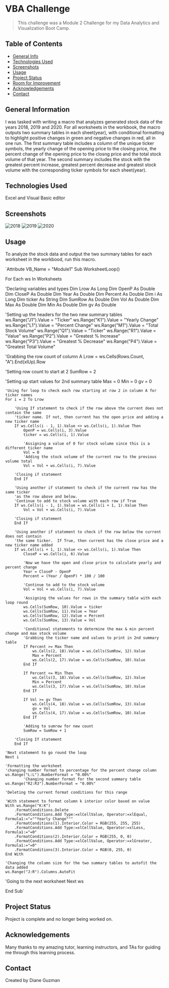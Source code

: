 # VBA Challenge
> This challenge was a Module 2 Challenge for my Data Analytics and Visualization Boot Camp.  

## Table of Contents
* [General Info](#general-information)
* [Technologies Used](#technologies-used)
* [Screenshots](#screenshots)
* [Usage](#usage)
* [Project Status](#project-status)
* [Room for Improvement](#room-for-improvement)
* [Acknowledgements](#acknowledgements)
* [Contact](#contact)


## General Information
I was tasked with writing a macro that analyzes generated stock data of the years 2018, 2019 and 2020. For all worksheets in the workbook, the macro outputs two summary tables in each sheet(year), with conditional formatting to highlight positive changes in green and negative changes in red, all in one run.  The first summary table includes a column of the unique ticker symbols, the yearly change of the opening price to the closing price, the percent change of the opening price to the closng price and the total stock volume of that year.  The second summary includes the stock with the greatest percent increase, greatest percent decrease and greatest stock volume with the corresponding ticker symbols for each sheet(year).


## Technologies Used
Excel and Visual Basic editor


## Screenshots
![2018](https://user-images.githubusercontent.com/117790100/207243880-041e7efd-ffcf-47c1-83a4-be099843748c.png)
![2019](https://user-images.githubusercontent.com/117790100/207243885-e87d355a-284b-44cd-b8ff-695f148974a2.png)
![2020](https://user-images.githubusercontent.com/117790100/207243898-ed4a8d21-c983-46b3-a0e5-5bc45342ee1c.png)


## Usage
To analyze the stock data and output the two summary tables for each worksheet in the workbood, run this macro.

`Attribute VB_Name = "Module1"
Sub WorksheetLoop()

For Each ws In Worksheets

'Declaring variables and types
Dim Lrow As Long
Dim OpenP As Double
Dim CloseP As Double
Dim Year As Double
Dim Percent As Double
Dim i As Long
Dim ticker As String
Dim SumRow As Double
Dim Vol As Double
Dim Max As Double
Dim Min As Double
Dim gv As Double

'Setting up the headers for the two new summary tables
ws.Range("J1").Value = "Ticker"
ws.Range("K1").Value = "Yearly Change"
ws.Range("L1").Value = "Percent Change"
ws.Range("M1").Value = "Total Stock Volume"
ws.Range("Q1").Value = "Ticker"
ws.Range("R1").Value = "Value"
ws.Range("P2").Value = "Greatest % Increase"
ws.Range("P3").Value = "Greatest % Decrease"
ws.Range("P4").Value = "Greatest Total Volume"


'Grabbing the row count of column A
Lrow = ws.Cells(Rows.Count, "A").End(xlUp).Row

'Setting row count to start at 2
SumRow = 2

'Setting up start values for 2nd summary table
Max = 0
Min = 0
gv = 0

    'Using for loop to check each row starting at row 2 in column A for ticker names
    For i = 2 To Lrow
    
        'Using If statement to check if the row above the current does not contain the same
        'ticker name. If not, then current has the open price and adding a new ticker name
        If ws.Cells(i - 1, 1).Value <> ws.Cells(i, 1).Value Then
            OpenP = ws.Cells(i, 3).Value
            ticker = ws.Cells(i, 1).Value
            
            'Assigning a value of 0 for stock volume since this is a different ticker name
            Vol = 0
            'Adding the stock volume of the current row to the previous volume total
            Vol = Vol + ws.Cells(i, 7).Value

        'Closing if statement
        End If
        
        'Using another if statement to check if the current row has the same ticker
        'as the row above and below.
        'Continue to add to stock volume with each row if True
        If ws.Cells(i - 1, 1).Value = ws.Cells(i + 1, 1).Value Then
            Vol = Vol + ws.Cells(i, 7).Value
            
        'Closing if statement
        End If
        
        'Using another if statement to check if the row below the current does not contain
        'the same ticker.  If True, then current has the close price and a new ticker name added
        If ws.Cells(i + 1, 1).Value <> ws.Cells(i, 1).Value Then
            CloseP = ws.Cells(i, 6).Value
            
            'Now we have the open and close price to calculate yearly and percent change
            Year = CloseP - OpenP
            Percent = (Year / OpenP) * 100 / 100

            'Continue to add to the stock volume
            Vol = Vol + ws.Cells(i, 7).Value
            
            'Assigning the values for rows in the summary table with each loop round
            ws.Cells(SumRow, 10).Value = ticker
            ws.Cells(SumRow, 11).Value = Year
            ws.Cells(SumRow, 12).Value = Percent
            ws.Cells(SumRow, 13).Value = Vol
                               
            'Conditional statements to determine the max & min percent change and max stock volume
            'Grabbing the ticker name and values to print in 2nd summary table
            If Percent >= Max Then
                ws.Cells(2, 18).Value = ws.Cells(SumRow, 12).Value
                Max = Percent
                ws.Cells(2, 17).Value = ws.Cells(SumRow, 10).Value
            End If
             
            If Percent <= Min Then
                ws.Cells(3, 18).Value = ws.Cells(SumRow, 12).Value
                Min = Percent
                ws.Cells(3, 17).Value = ws.Cells(SumRow, 10).Value
            End If
            
            If Vol >= gv Then
                ws.Cells(4, 18).Value = ws.Cells(SumRow, 13).Value
                gv = Vol
                ws.Cells(4, 17).Value = ws.Cells(SumRow, 10).Value
            End If
                                          
            'Adding to sumrow for new count
            SumRow = SumRow + 1
                                         
        'Closing If statement
        End If
                          
    'Next statement to go round the loop
    Next i

    'Formatting the worksheet
    'changing number format to percentage for the percent change column
    ws.Range("L:L").NumberFormat = "0.00%"
            'Changing number format for the second summary table
    ws.Range("R2:R3").NumberFormat = "0.00%"
    
    'Deleting the current format conditions for this range
    
    'With statement to format column k interior color based on value
    With ws.Range("K:K")
        .FormatConditions.Delete
        .FormatConditions.Add Type:=xlCellValue, Operator:=xlEqual, Formula1:="=""Yearly Change"""
        .FormatConditions(1).Interior.Color = RGB(255, 255, 255)
        .FormatConditions.Add Type:=xlCellValue, Operator:=xlLess, Formula1:="=0"
        .FormatConditions(2).Interior.Color = RGB(255, 0, 0)
        .FormatConditions.Add Type:=xlCellValue, Operator:=xlGreater, Formula1:="=0"
        .FormatConditions(3).Interior.Color = RGB(0, 255, 0)
    End With

    'Changing the column size for the two summary tables to autofit the data added
    ws.Range("J:R").Columns.AutoFit

'Going to the next worksheet
Next ws
 
End Sub`


## Project Status
Project is complete and no longer being worked on.


## Acknowledgements
Many thanks to my amazing tutor, learning instructors, and TAs for guiding me through this learning process.


## Contact
Created by Diane Guzman
 


